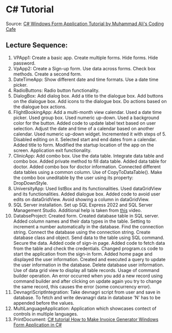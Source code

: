 # C# Tutorial

Source: [C# Windows Form Application Tutorial by Muhammad Ali's Coding Cafe](https://www.youtube.com/playlist?list=PLxefhmF0pcPlDKe7smJMoHPNS1tJQ7w7q)

## Lecture Sequence: 
1. VPApp1: Create a basic app. Create multiple forms. Hide forms. Hide password.
1. VpApp2: Create a Sign-up form. Use data across forms. Check box methods. Create a second form.
1. DateTimeApp: Show different date and time formats. Use a date time picker.
1. RadioButtons: Radio button functionality.
1. DialogBox: Add dialog box. Add a title to the dialogue box. Add buttons on the dialogue box. Add icons to the dialogue box. Do actions based on the dialogue box actions.
1. FlightBookingApp: Add a multi-month view calendar. Used a date time picker. Used group box. Used numeric up-down. Used a background color for the button. Added code to update label text based on user selection. Adjust the date and time of a calendar based on another calendar. Used numeric up-down widget. Incremented it with steps of 5. Disabled editing on it. Selected start and end dates from a calendar. Added title to form. Modified the startup location of the app on the screen. Application exit functionality.
1. ClinicApp: Add combo box. Use the data table. Integrate data table and combo box. Added private method to fill data table. Added data table for doctor. Added combo box for doctor information. Connected different data tables using a common column. Use of CopyToDataTable(). Make the combo box uneditable by the user using its property: DropDownStyle.
1. UniversityApp: Used listBox and its functionalities. Used dataGridView and its functionalities. Added dialogue box. Added code to avoid user edits on dataGridView. Avoid showing a column in dataGridView.
1. SQL Server installation. Set up SQL Express 2022 and SQL Server Management Studio. Additional help is taken from [this](https://www.youtube.com/watch?v=dJ6c3OgIVDM) video.
1. DatabseProject: Created form. Created database table in SQL server. Added column names and their data types in the table. Setting to increment a number automatically in the database. Find the connection string. Connect the database using the connection string. Create database class and object. Send data to the table using SQL command. Secure the data. Added code of sign-in page. Added code to fetch data from the table and check the credentials. Changed program.cs code to start the application from the sign-in form. Added home page and displayed the user information. Created and executed a query to update the user information in the database. Delete database user information. Use of data grid view to display all table records. Usage of command builder operation. An error occurred when you add a new record using command builder and after clicking on update again you try to change the same record, this causes the error (some concurrency error). 
1. DevnagriScriptIntegration: Take devnagri script from user and save in database. To fetch and write devanagri data in database 'N' has to be appended before the values.
1. MultiLanguageApplication: Application which showcases contect of controls in multiple languages.
1. PrintDocument: [C# tutorial How to Make Invoice Generator Windows Form Application in C#](https://www.youtube.com/watch?v=6-Wg9ZCKQ5c)